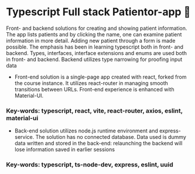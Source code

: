 # Typescript Full stack Patientor-app 🤖

Front- and backend solutions for creating and showing patient information. The app lists patients and by clicking the name, one can examine patient information in more detail. Adding new patient through a form is made possible. The emphasis has been in learning typescript both in front- and backend. Types, interfaces, interface extensions and enums are used both in front- and backend. Backend utilizes type narrowing for proofing input data
- Front-end solution is a single-page app created with react, forked from the course instance. It utilizes react-router in managing smooth transitions between URLs. Front-end experience is enhanced with Material-UI.
### Key-words: typescript, react, vite, react-router, axios, eslint, material-ui

- Back-end solution utilizes node.js runtime environment and express-service. The solution has no connected database. Data used is dummy data written and stored in the back-end: relaunching the backend will lose information saved in earlier sessions
### Key-words: typescript, ts-node-dev, express, eslint, uuid
